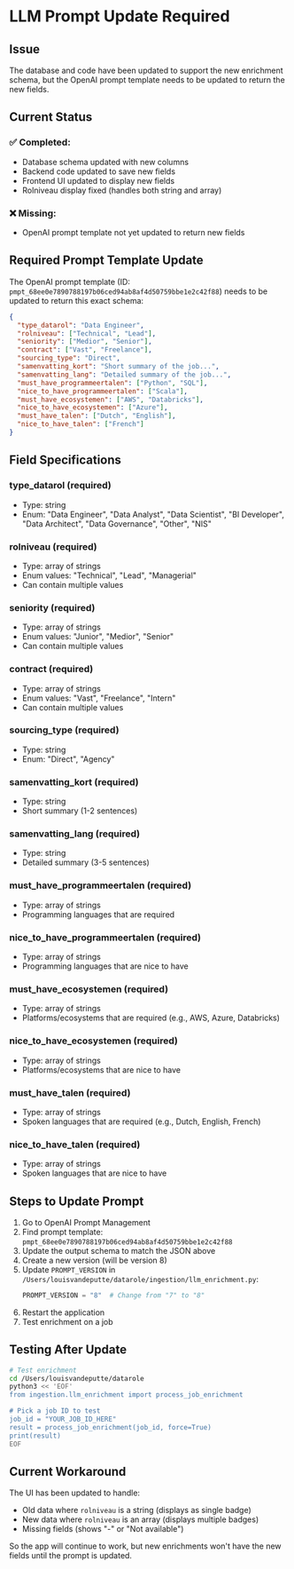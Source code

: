# LLM Prompt Update Required

## Issue
The database and code have been updated to support the new enrichment schema, but the OpenAI prompt template needs to be updated to return the new fields.

## Current Status

### ✅ Completed:
- Database schema updated with new columns
- Backend code updated to save new fields
- Frontend UI updated to display new fields
- Rolniveau display fixed (handles both string and array)

### ❌ Missing:
- OpenAI prompt template not yet updated to return new fields

## Required Prompt Template Update

The OpenAI prompt template (ID: `pmpt_68ee0e7890788197b06ced94ab8af4d50759bbe1e2c42f88`) needs to be updated to return this exact schema:

```json
{
  "type_datarol": "Data Engineer",
  "rolniveau": ["Technical", "Lead"],
  "seniority": ["Medior", "Senior"],
  "contract": ["Vast", "Freelance"],
  "sourcing_type": "Direct",
  "samenvatting_kort": "Short summary of the job...",
  "samenvatting_lang": "Detailed summary of the job...",
  "must_have_programmeertalen": ["Python", "SQL"],
  "nice_to_have_programmeertalen": ["Scala"],
  "must_have_ecosystemen": ["AWS", "Databricks"],
  "nice_to_have_ecosystemen": ["Azure"],
  "must_have_talen": ["Dutch", "English"],
  "nice_to_have_talen": ["French"]
}
```

## Field Specifications

### type_datarol (required)
- Type: string
- Enum: "Data Engineer", "Data Analyst", "Data Scientist", "BI Developer", "Data Architect", "Data Governance", "Other", "NIS"

### rolniveau (required)
- Type: array of strings
- Enum values: "Technical", "Lead", "Managerial"
- Can contain multiple values

### seniority (required)
- Type: array of strings
- Enum values: "Junior", "Medior", "Senior"
- Can contain multiple values

### contract (required)
- Type: array of strings
- Enum values: "Vast", "Freelance", "Intern"
- Can contain multiple values

### sourcing_type (required)
- Type: string
- Enum: "Direct", "Agency"

### samenvatting_kort (required)
- Type: string
- Short summary (1-2 sentences)

### samenvatting_lang (required)
- Type: string
- Detailed summary (3-5 sentences)

### must_have_programmeertalen (required)
- Type: array of strings
- Programming languages that are required

### nice_to_have_programmeertalen (required)
- Type: array of strings
- Programming languages that are nice to have

### must_have_ecosystemen (required)
- Type: array of strings
- Platforms/ecosystems that are required (e.g., AWS, Azure, Databricks)

### nice_to_have_ecosystemen (required)
- Type: array of strings
- Platforms/ecosystems that are nice to have

### must_have_talen (required)
- Type: array of strings
- Spoken languages that are required (e.g., Dutch, English, French)

### nice_to_have_talen (required)
- Type: array of strings
- Spoken languages that are nice to have

## Steps to Update Prompt

1. Go to OpenAI Prompt Management
2. Find prompt template: `pmpt_68ee0e7890788197b06ced94ab8af4d50759bbe1e2c42f88`
3. Update the output schema to match the JSON above
4. Create a new version (will be version 8)
5. Update `PROMPT_VERSION` in `/Users/louisvandeputte/datarole/ingestion/llm_enrichment.py`:
   ```python
   PROMPT_VERSION = "8"  # Change from "7" to "8"
   ```
6. Restart the application
7. Test enrichment on a job

## Testing After Update

```bash
# Test enrichment
cd /Users/louisvandeputte/datarole
python3 << 'EOF'
from ingestion.llm_enrichment import process_job_enrichment

# Pick a job ID to test
job_id = "YOUR_JOB_ID_HERE"
result = process_job_enrichment(job_id, force=True)
print(result)
EOF
```

## Current Workaround

The UI has been updated to handle:
- Old data where `rolniveau` is a string (displays as single badge)
- New data where `rolniveau` is an array (displays multiple badges)
- Missing fields (shows "-" or "Not available")

So the app will continue to work, but new enrichments won't have the new fields until the prompt is updated.
